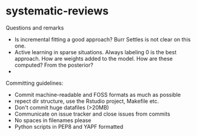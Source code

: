 # systematic-reviews

Questions and remarks

- Is incremental fitting a good approach? Burr Settles is not clear on this one. 
- Active learning in sparse situations. Always labeling 0 is the best approach. 
  How are weights added to the model. How are these computed? From the posterior?
- 


Committing guidelines:

  * Commit machine-readable and FOSS formats as much as possible
  * repect dir structure, use the Rstudio project, Makefile etc.
  * Don't commit huge datafiles (>20MB)
  * Communicate on issue tracker and close issues from commits
  * No spaces in filenames please
  * Python scripts in PEP8 and YAPF formatted
 
